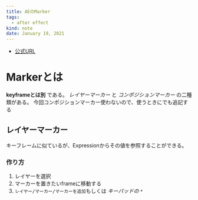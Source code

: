 ```yaml
---
title: AEのMarker
tags:
  - after effect
kind: note
date: January 19, 2021
---
```


- [公式URL](https://helpx.adobe.com/jp/after-effects/user-guide.html/jp/after-effects/using/layer-markers-composition-markers.ug.html)

# Markerとは

**keyframeとは別** である。
*レイヤーマーカー* と *コンポジションマーカー* の二種類がある。
今回コンポジションマーカー使わないので、使うときにでも追記する

## レイヤーマーカー
キーフレームに似ているが、Expressionからその値を参照することができる。

### 作り方

1. レイヤーを選択
2. マーカーを置きたいframeに移動する
3. `レイヤー/マーカー/マーカーを追加`もしくは _キーパッドの_ `*`
